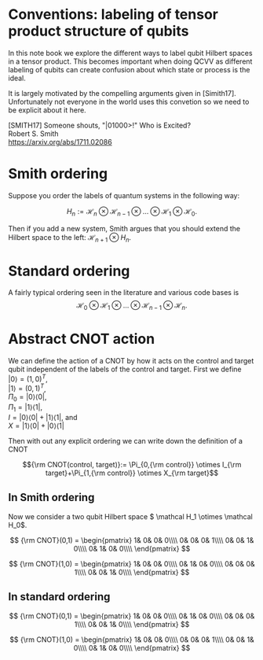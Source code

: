 # Conventions: labeling of tensor product structure of qubits

In this note book we explore the different ways to label qubit Hilbert spaces in a tensor product. This becomes important when doing QCVV as different labeling of qubits can create confusion about which state or process is the ideal.

It is largely motivated by the compelling arguments given in [Simith17]. Unfortunately not everyone in the world uses this convetion so we need to be explicit about it here.


[SMITH17]  Someone shouts, "|01000>!" Who is Excited?  
			 	Robert S. Smith  
				https://arxiv.org/abs/1711.02086  
				

# Smith ordering

Suppose you order the labels of quantum systems in the following way:

$$H_n :=\mathcal H_n \otimes \mathcal H_{n-1} \otimes \ldots \otimes \mathcal H_1 \otimes \mathcal H_0.$$


Then if you add a new system, Smith argues that you should extend the Hilbert space to the left: $\mathcal H_{n+1} \otimes H_n$.

# Standard ordering

A fairly typical ordering seen in the literature and various code bases is
$$\mathcal H_0 \otimes \mathcal H_1 \otimes \ldots \otimes \mathcal H_{n-1} \otimes \mathcal H_n.$$



# Abstract CNOT action
We can define the action of a CNOT by how it acts on the control and target qubit independent of the labels of the control and target. 
First we define   
$|0\rangle = (1,0)^T$,  
$|1\rangle = (0,1)^T$,  
$\Pi_0 = |0\rangle \langle 0|$,  
$\Pi_1 = |1\rangle \langle 1|$,  
$I = |0\rangle \langle 0| + |1\rangle \langle 1|$, and   
$X = |1\rangle \langle 0| + |0\rangle \langle 1|$ 

Then with out any explicit ordering we can write down the definition of a CNOT

$${\rm CNOT(control, target)}:= \Pi_{0,{\rm control}} \otimes I_{\rm target}+\Pi_{1,{\rm control}} \otimes X_{\rm target}$$

## In Smith ordering

Now we consider a two qubit Hilbert space $ \mathcal H_1 \otimes \mathcal H_0$.

$$ {\rm CNOT}(0,1) = 
\begin{pmatrix} 
1& 0& 0& 0\\\\
0& 0& 0& 1\\\\
0& 0& 1& 0\\\\
0& 1& 0& 0\\\\
\end{pmatrix}
$$

$$ {\rm CNOT}(1,0) = \begin{pmatrix} 
1& 0& 0& 0\\\\
0& 1& 0& 0\\\\
0& 0& 0& 1\\\\
0& 0& 1& 0\\\\
\end{pmatrix}
$$

## In standard ordering
$$ {\rm CNOT}(0,1) = 
\begin{pmatrix} 
1& 0& 0& 0\\\\
0& 1& 0& 0\\\\
0& 0& 0& 1\\\\
0& 0& 1& 0\\\\
\end{pmatrix}
$$

$$ {\rm CNOT}(1,0) = 
\begin{pmatrix} 
1& 0& 0& 0\\\\
0& 0& 0& 1\\\\
0& 0& 1& 0\\\\
0& 1& 0& 0\\\\
\end{pmatrix}
$$
